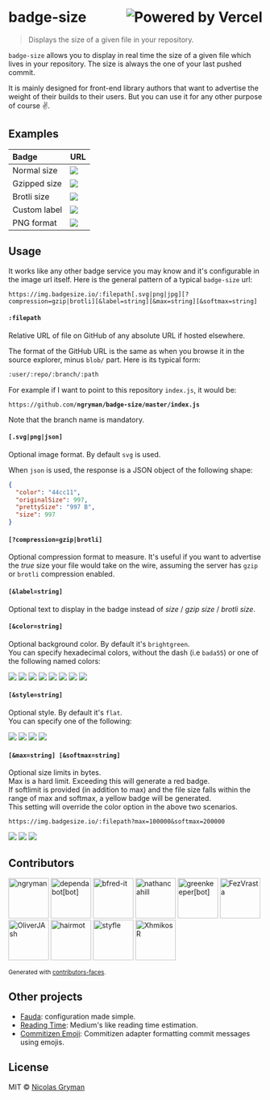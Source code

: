 # badge-size <a href="https://vercel.com?utm_source=badge-size&utm_campaign=oss"><img align="right" src="https://www.datocms-assets.com/31049/1618983297-powered-by-vercel.svg" alt="Powered by Vercel" /></a>

> Displays the size of a given file in your repository.

`badge-size` allows you to display in real time the size of a given file which lives in your repository.
The size is always the one of your last pushed commit.

It is mainly designed for front-end library authors that want to advertise the weight of
their builds to their users. But you can use it for any other purpose of course :v:.


## Examples

 Badge       | URL
:------------|:---------------------------------------------------------------------------------|
Normal size  | ![](https://img.badgesize.io/ngryman/badge-size/master/api/index.js.svg)
Gzipped size | ![](https://img.badgesize.io/ngryman/badge-size/master/api/index.js.svg?compression=gzip)
Brotli size  | ![](https://img.badgesize.io/ngryman/badge-size/master/api/index.js.svg?compression=brotli)
Custom label | ![](https://img.badgesize.io/ngryman/badge-size/master/api/index.js.svg?label=As_tiny_as)
PNG format   | ![](https://img.badgesize.io/ngryman/badge-size/master/api/index.js.png)


## Usage

It works like any other badge service you may know and it's configurable in the image url itself.
Here is the general pattern of a typical `badge-size` url:

```
https://img.badgesize.io/:filepath[.svg|png|jpg][?compression=gzip|brotli][&label=string][&max=string][&softmax=string]
```

#### `:filepath`

Relative URL of file on GitHub of any absolute URL if hosted elsewhere.

The format of the GitHub URL is the same as when you browse it in the source explorer, minus `blob/` part.
Here is its typical form:

```md
:user/:repo/:branch/:path
```

For example if I want to point to this repository `index.js`, it would be:

`https://github.com/`**`ngryman/badge-size/master/index.js`**

Note that the branch name is mandatory.

#### `[.svg|png|json]`

Optional image format. By default `svg` is used.

When `json` is used, the response is a JSON object of the following shape:

```json
{
  "color": "44cc11",
  "originalSize": 997,
  "prettySize": "997 B",
  "size": 997
}
```

#### `[?compression=gzip|brotli]`

Optional compression format to measure. It's useful if you want to advertise the *true* size your
file would take on the wire, assuming the server has `gzip` or `brotli` compression enabled.

#### `[&label=string]`

Optional text to display in the badge instead of *size* / *gzip size* / *brotli size*.

#### `[&color=string]`

Optional background color. By default it's `brightgreen`.<br>
You can specify hexadecimal colors, without the dash (i.e `bada55`) or one of the following named
colors:

![](https://img.shields.io/badge/color-brightgreen-brightgreen.svg)
![](https://img.shields.io/badge/color-green-green.svg)
![](https://img.shields.io/badge/color-yellowgreen-yellowgreen.svg)
![](https://img.shields.io/badge/color-yellow-yellow.svg)
![](https://img.shields.io/badge/color-orange-orange.svg)
![](https://img.shields.io/badge/color-red-red.svg)
![](https://img.shields.io/badge/color-lightgrey-lightgrey.svg)
![](https://img.shields.io/badge/color-blue-blue.svg)

#### `[&style=string]`

Optional style. By default it's `flat`.<br>
You can specify one of the following:

![](https://img.shields.io/badge/style-plastic-brightgreen.svg?style=plastic)
![](https://img.shields.io/badge/style-flat-brightgreen.svg?style=flat)
![](https://img.shields.io/badge/style-flat--square-brightgreen.svg?style=flat-square)
![](https://img.shields.io/badge/style-social-brightgreen.svg?style=social)

#### `[&max=string] [&softmax=string]`

Optional size limits in bytes.<br>
Max is a hard limit. Exceeding this will generate a red badge. <br>
If softlimit is provided (in addition to max) and the file size falls within the range of max and softmax, a yellow badge will be generated.<br>
This setting will override the color option in the above two scenarios.

```
https://img.badgesize.io/:filepath?max=100000&softmax=200000
```

![](https://img.shields.io/badge/size-50%20kB-brightgreen.svg)
![](https://img.shields.io/badge/size-150%20kB-yellow.svg)
![](https://img.shields.io/badge/size-250%20kB-red.svg)


## Contributors

[//]: contributor-faces
<a href="https://github.com/ngryman"><img src="https://avatars.githubusercontent.com/u/892048?v=4" title="ngryman" width="80" height="80"></a>
<a href="https://github.com/apps/dependabot"><img src="https://avatars.githubusercontent.com/in/29110?v=4" title="dependabot[bot]" width="80" height="80"></a>
<a href="https://github.com/bfred-it"><img src="https://avatars.githubusercontent.com/u/53252526?v=4" title="bfred-it" width="80" height="80"></a>
<a href="https://github.com/nathancahill"><img src="https://avatars.githubusercontent.com/u/1383872?v=4" title="nathancahill" width="80" height="80"></a>
<a href="https://github.com/apps/greenkeeper"><img src="https://avatars.githubusercontent.com/in/505?v=4" title="greenkeeper[bot]" width="80" height="80"></a>
<a href="https://github.com/FezVrasta"><img src="https://avatars.githubusercontent.com/u/5382443?v=4" title="FezVrasta" width="80" height="80"></a>
<a href="https://github.com/OliverJAsh"><img src="https://avatars.githubusercontent.com/u/921609?v=4" title="OliverJAsh" width="80" height="80"></a>
<a href="https://github.com/hairmot"><img src="https://avatars.githubusercontent.com/u/8102124?v=4" title="hairmot" width="80" height="80"></a>
<a href="https://github.com/styfle"><img src="https://avatars.githubusercontent.com/u/229881?v=4" title="styfle" width="80" height="80"></a>
<a href="https://github.com/XhmikosR"><img src="https://avatars.githubusercontent.com/u/349621?v=4" title="XhmikosR" width="80" height="80"></a>

[//]: contributor-faces

<sup>Generated with [contributors-faces](https://github.com/ngryman/contributor-faces).</sup>


## Other projects

- [Fauda](https://github.com/ngryman/fauda): configuration made simple.
- [Reading Time](https://github.com/ngryman/reading-time): Medium's like reading time estimation.
- [Commitizen Emoji](https://github.com/ngryman/cz-emoji): Commitizen adapter formatting commit messages using emojis.


## License

MIT © [Nicolas Gryman](https://ngryman.sh)

